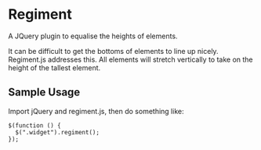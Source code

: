# Regiment

A JQuery plugin to equalise the heights of elements.

It can be difficult to get the bottoms of elements to line up nicely. Regiment.js addresses this. All elements will stretch vertically to take on the height of the tallest element.

## Sample Usage

Import jQuery and regiment.js, then do something like:

    $(function () {
      $(".widget").regiment();
    });